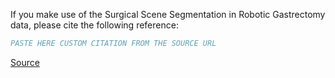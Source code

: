 If you make use of the Surgical Scene Segmentation in Robotic Gastrectomy data, please cite the following reference:

``` bibtex
PASTE HERE CUSTOM CITATION FROM THE SOURCE URL
```

[Source](https://link.springer.com/chapter/10.1007/978-3-031-16449-1_53)